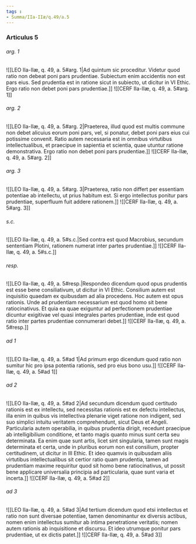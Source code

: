 ```yaml
---
tags : 
- Summa/IIa-IIæ/q.49/a.5
---
```


### Articulus 5

###### arg. 1
![[LEO IIa-IIæ, q. 49, a. 5#arg. 1|Ad quintum sic proceditur. Videtur quod ratio non debeat poni pars prudentiae. Subiectum enim accidentis non est pars eius. Sed prudentia est in ratione sicut in subiecto, ut dicitur in VI Ethic. Ergo ratio non debet poni pars prudentiae.]]
![[CERF IIa-IIæ, q. 49, a. 5#arg. 1]]

###### arg. 2
![[LEO IIa-IIæ, q. 49, a. 5#arg. 2|Praeterea, illud quod est multis commune non debet alicuius eorum poni pars, vel, si ponatur, debet poni pars eius cui potissime convenit. Ratio autem necessaria est in omnibus virtutibus intellectualibus, et praecipue in sapientia et scientia, quae utuntur ratione demonstrativa. Ergo ratio non debet poni pars prudentiae.]]
![[CERF IIa-IIæ, q. 49, a. 5#arg. 2]]

###### arg. 3
![[LEO IIa-IIæ, q. 49, a. 5#arg. 3|Praeterea, ratio non differt per essentiam potentiae ab intellectu, ut prius habitum est. Si ergo intellectus ponitur pars prudentiae, superfluum fuit addere rationem.]]
![[CERF IIa-IIæ, q. 49, a. 5#arg. 3]]

###### s.c.
![[LEO IIa-IIæ, q. 49, a. 5#s.c.|Sed contra est quod Macrobius, secundum sententiam Plotini, rationem numerat inter partes prudentiae.]]
![[CERF IIa-IIæ, q. 49, a. 5#s.c.]]

###### resp.
![[LEO IIa-IIæ, q. 49, a. 5#resp.|Respondeo dicendum quod opus prudentis est esse bene consiliativum, ut dicitur in VI Ethic. Consilium autem est inquisitio quaedam ex quibusdam ad alia procedens. Hoc autem est opus rationis. Unde ad prudentiam necessarium est quod homo sit bene ratiocinativus. Et quia ea quae exiguntur ad perfectionem prudentiae dicuntur exigitivae vel quasi integrales partes prudentiae, inde est quod ratio inter partes prudentiae connumerari debet.]]
![[CERF IIa-IIæ, q. 49, a. 5#resp.]]

###### ad 1
![[LEO IIa-IIæ, q. 49, a. 5#ad 1|Ad primum ergo dicendum quod ratio non sumitur hic pro ipsa potentia rationis, sed pro eius bono usu.]]
![[CERF IIa-IIæ, q. 49, a. 5#ad 1]]

###### ad 2
![[LEO IIa-IIæ, q. 49, a. 5#ad 2|Ad secundum dicendum quod certitudo rationis est ex intellectu, sed necessitas rationis est ex defectu intellectus, illa enim in quibus vis intellectiva plenarie viget ratione non indigent, sed suo simplici intuitu veritatem comprehendunt, sicut Deus et Angeli. Particularia autem operabilia, in quibus prudentia dirigit, recedunt praecipue ab intelligibilium conditione, et tanto magis quanto minus sunt certa seu determinata. Ea enim quae sunt artis, licet sint singularia, tamen sunt magis determinata et certa, unde in pluribus eorum non est consilium, propter certitudinem, ut dicitur in III Ethic. Et ideo quamvis in quibusdam aliis virtutibus intellectualibus sit certior ratio quam prudentia, tamen ad prudentiam maxime requiritur quod sit homo bene ratiocinativus, ut possit bene applicare universalia principia ad particularia, quae sunt varia et incerta.]]
![[CERF IIa-IIæ, q. 49, a. 5#ad 2]]

###### ad 3
![[LEO IIa-IIæ, q. 49, a. 5#ad 3|Ad tertium dicendum quod etsi intellectus et ratio non sunt diversae potentiae, tamen denominantur ex diversis actibus, nomen enim intellectus sumitur ab intima penetratione veritatis; nomen autem rationis ab inquisitione et discursu. Et ideo utrumque ponitur pars prudentiae, ut ex dictis patet.]]
![[CERF IIa-IIæ, q. 49, a. 5#ad 3]]

